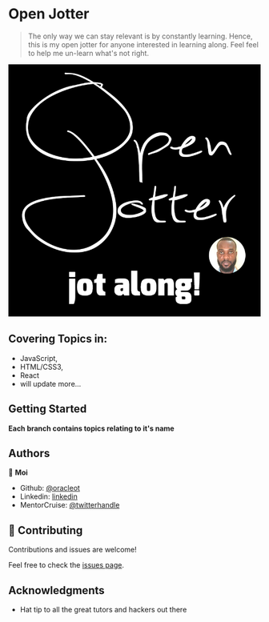 # Open Jotter

> The only way we can stay relevant is by constantly learning. Hence, this is my open jotter for anyone interested in learning along. Feel feel to help me un-learn what's not right.

![screenshot](./openJotter.jpg)

## Covering Topics in:

- JavaScript,
- HTML/CSS3,
- React
- will update more...


## Getting Started

**Each branch contains topics relating to it's name**



## Authors

👤 **Moi**

- Github: [@oracleot](https://github.com/oracleot)
- Linkedin: [linkedin](https://linkedin.com/in/doduronbi)
- MentorCruise: [@twitterhandle](https://mentorcruise.com/mentor/DamilolaOduronbi/)

## 🤝 Contributing

Contributions and issues are welcome!

Feel free to check the [issues page](issues/).

## Acknowledgments

- Hat tip to all the great tutors and hackers out there

